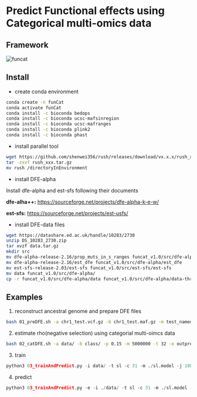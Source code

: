 # Predict Functional effects using Categorical multi-omics data

## Framework
![funcat](https://github.com/LipengKang/FunCat/assets/50673598/9a75ed15-e8fd-4617-a009-ff9f3e560f63)

## Install
* create conda environment
```sh
conda create -n funCat
conda activate funCat
conda install -c bioconda bedops
conda install -c bioconda ucsc-mafsinregion
conda install -c bioconda ucsc-mafranges
conda install -c bioconda plink2
conda install -c bioconda phast
```

* install parallel tool
```sh
wget https://github.com/shenwei356/rush/releases/download/vx.x.x/rush_xxx.tar.gz
tar -zxvf rush_xxx.tar.gz
mv rush /directoryInEnvironment
```

* install DFE-alpha

Install dfe-alpha and est-sfs following their documents

**dfe-alha++:** https://sourceforge.net/projects/dfe-alpha-k-e-w/

**est-sfs:** https://sourceforge.net/projects/est-usfs/

* install DFE-data files
 ```sh
wget https://datashare.ed.ac.uk/handle/10283/2730
unzip DS_10283_2730.zip
tar xvzf data.tar.gz
mkdir src
mv dfe-alpha-release-2.16/prop_muts_in_s_ranges funcat_v1.0/src/dfe-alpha/prop_muts_in_s_ranges
mv dfe-alpha-release-2.16/est_dfe funcat_v1.0/src/dfe-alpha/est_dfe
mv est-sfs-release-2.03/est-sfs funcat_v1.0/src/est-sfs/est-sfs
mv data funcat_v1.0/src/dfe-alpha/
cp -r funcat_v1.0/src/dfe-alpha/data funcat_v1.0/src/dfe-alpha/data-three-epoch
```

## Examples

1. reconstruct ancestral genome and prepare DFE files
```sh
bash 01_preDFE.sh -a chr1_test.vcf.gz -b chr1_test.maf.gz -m test_named.mod -r reference -n nodeName -o chr1
```
2. estimate rho(negative selection) using categorial multi-oimcs data
```sh
bash 02_catDFE.sh -a data/ -b class/ -p 0.15 -m 5000000 -t 32 -o outprefix
```
3. train
```python
python3 03_trainAndPredict.py -i data/ -t sl -c 31 -m ./sl.model -j 100
```
4. predict
```python
python3 03_trainAndPredict.py -e -i ./data/ -t sl -c 31 -m ./sl.model -o sl.output
```


